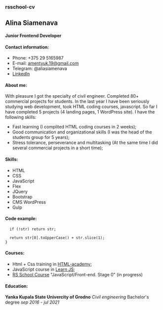 ### rsschool-cv

## Alina Siamenava

#### Junior Frontend Developer

#### Contact information:
* Phone: +375 29 5165987
* E-mail: amentyuk.19@gmail.com
* Telegram: @aliasiamenava
* [LinkedIn](https://www.linkedin.com/in/alina-siamenava-450a84218)

#### About me:

With pleasure I got the specialty of civil engineer. Completed 80+ commercial projects for students.
In the last year I have been seriously studying web development, took HTML coding courses, javascript.
So far I have completed 5 projects (4 landing pages, 1 WordPress site).
I have the following skills:
- Fast learning (I complited HTML coding courses in 2 weeks);
- Good communication and organizational skills (I was the head of the students group for 5 years);
- Stress tolerance, perseverance and multitasking (At the same time I did several commercial projects in a short time);

#### Skills:
* HTML
* CSS
* JavaScript
* Flex
* JQuery
* Bootstrap
* CMS WordPress
* Gulp 

#### Code example:

```function upperFirst(str) {
  if (!str) return str;

  return str[0].toUpperCase() + str.slice(1);
}
```

#### Courses:

* Html + Css training in [HTML-academy](https://htmlacademy.ru/);
* JavaScript course in [Learn JS](https://learn.javascript.ru/courses);
* [RS School Course](https://rs.school/) "JavaScript/Front-end. Stage 0" (in progress)

#### Education:

**Yanka Kupala State Univercity of Grodno**
_Civil engineering_
Bachelor's degree
_sep 2016 - jul 2021_
